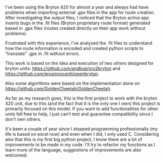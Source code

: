 I've been using the Bryton 420 for almost a year and always had have problems when importing external .gpx files in the app for route creation.
After investigating the output files, I noticed that the Bryton active app inserts bugs in the .fit files (Bryton proprietary route format) generated based in .gpx files (routes created directly on their app work without problems).

Frustrated with this experience, I've analyzed the .fit files to understand how the route information is encoded and created python scripts to "translate" .gpx in .fit without errors.

This work is based on the idea and execution of two others designed for bryton units: https://github.com/andbue/ors2bryton and https://github.com/erosinnocenti/openbryton.

Also some algorithms were based on the implementation done on https://github.com/GoldenCheetah/GoldenCheetah.

As far as my research goes, this is the first project to work with the bryton 420 unit, due to this (and the fact that it is the only one I own) this project is primarily focused on this model.
If you want to add functionalities for other units fell free to help, I just can't test and guarantee compatibility since I don't own others.

It's been a couple of year since I stopped programming professionally (my life is based on excel now) and even when I did, I only used C.
Considering also that this is my first big python project, I know there are a lot of improvements to be made in my code.
I'll try to refactor my functions as I learn more of the language, suggestions of improvements are also welcomed.

